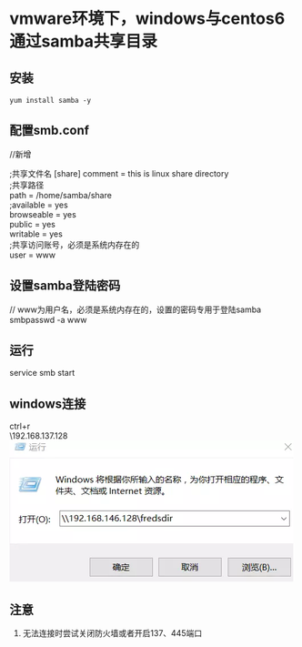 # vmware环境下，windows与centos6通过samba共享目录

## 安装
    yum install samba -y

## 配置smb.conf

//新增

;共享文件名
[share]
comment = this is linux share directory  
;共享路径  
path = /home/samba/share  
;available = yes  
browseable = yes  
public = yes  
writable = yes  
;共享访问账号，必须是系统内存在的  
user = www  


## 设置samba登陆密码

// www为用户名，必须是系统内存在的，设置的密码专用于登陆samba  
smbpasswd -a www


## 运行
service smb start  

## windows连接
ctrl+r  
\\192.168.137.128  
![Alt text](https://raw.githubusercontent.com/joql/PersonNote/master/public/img/samba-1.webp)  

## 注意
  1. 无法连接时尝试关闭防火墙或者开启137、445端口
